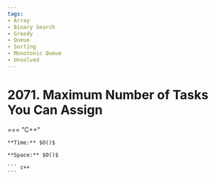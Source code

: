```yaml
---
tags:
- Array
- Binary Search
- Greedy
- Queue
- Sorting
- Monotonic Queue
- Unsolved
---
```



# 2071. Maximum Number of Tasks You Can Assign

=== "C++"

    **Time:** $O()$

    **Space:** $O()$

    ``` c++
    ```